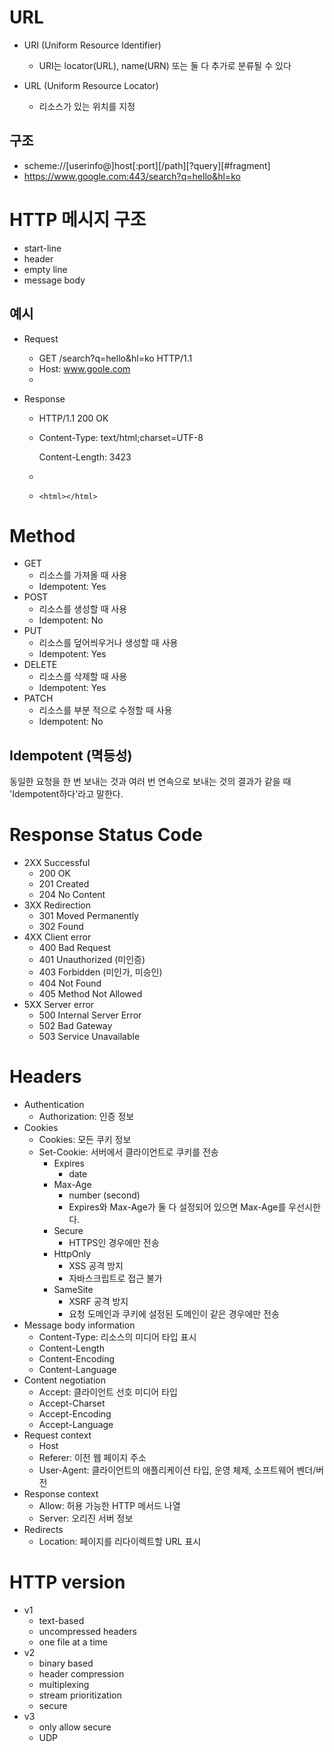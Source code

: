 # URL

- URI (Uniform Resource Identifier)
  - URI는 locator(URL), name(URN) 또는 둘 다 추가로 분류될 수 있다
- URL (Uniform Resource Locator)

  - 리소스가 있는 위치를 지정

## 구조

- scheme://[userinfo@]host[:port][/path][?query][#fragment]
- https://www.google.com:443/search?q=hello&hl=ko

# HTTP 메시지 구조

- start-line
- header
- empty line
- message body

## 예시

- Request
  - GET /search?q=hello&hl=ko HTTP/1.1
  - Host: www.goole.com
  -
- Response

  - HTTP/1.1 200 OK
  - Content-Type: text/html;charset=UTF-8

    Content-Length: 3423

  -
  - `<html></html>`

# Method

- GET
  - 리소스를 가져올 때 사용
  - Idempotent: Yes
- POST
  - 리소스를 생성할 때 사용
  - Idempotent: No
- PUT
  - 리소스를 덮어씌우거나 생성할 때 사용
  - Idempotent: Yes
- DELETE
  - 리소스를 삭제할 때 사용
  - Idempotent: Yes
- PATCH
  - 리소스를 부분 적으로 수정할 때 사용
  - Idempotent: No

## Idempotent (멱등성)

동일한 요청을 한 번 보내는 것과 여러 번 연속으로 보내는 것의 결과가 같을 때 'Idempotent하다'라고 말한다.

# Response Status Code

- 2XX Successful
  - 200 OK
  - 201 Created
  - 204 No Content
- 3XX Redirection
  - 301 Moved Permanently
  - 302 Found
- 4XX Client error
  - 400 Bad Request
  - 401 Unauthorized (미인증)
  - 403 Forbidden (미인가, 미승인)
  - 404 Not Found
  - 405 Method Not Allowed
- 5XX Server error
  - 500 Internal Server Error
  - 502 Bad Gateway
  - 503 Service Unavailable

# Headers

- Authentication
  - Authorization: 인증 정보
- Cookies
  - Cookies: 모든 쿠키 정보
  - Set-Cookie: 서버에서 클라이언트로 쿠키를 전송
    - Expires
      - date
    - Max-Age
      - number (second)
      - Expires와 Max-Age가 둘 다 설정되어 있으면 Max-Age를 우선시한다.
    - Secure
      - HTTPS인 경우에만 전송
    - HttpOnly
      - XSS 공격 방지
      - 자바스크립트로 접근 불가
    - SameSite
      - XSRF 공격 방지
      - 요청 도메인과 쿠키에 설정된 도메인이 같은 경우에만 전송
- Message body information
  - Content-Type: 리소스의 미디어 타입 표시
  - Content-Length
  - Content-Encoding
  - Content-Language
- Content negotiation
  - Accept: 클라이언트 선호 미디어 타입
  - Accept-Charset
  - Accept-Encoding
  - Accept-Language
- Request context
  - Host
  - Referer: 이전 웹 페이지 주소
  - User-Agent: 클라이언트의 애플리케이션 타입, 운영 체제, 소프트웨어 벤더/버전
- Response context
  - Allow: 허용 가능한 HTTP 메서드 나열
  - Server: 오리진 서버 정보
- Redirects
  - Location: 페이지를 리다이렉트할 URL 표시

# HTTP version

- v1
  - text-based
  - uncompressed headers
  - one file at a time
- v2
  - binary based
  - header compression
  - multiplexing
  - stream prioritization
  - secure
- v3
  - only allow secure
  - UDP

